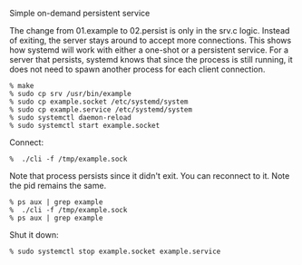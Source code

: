 Simple on-demand persistent service

The change from 01.example to 02.persist is only in the srv.c logic.
Instead of exiting, the server stays around to accept more connections.
This shows how systemd will work with either a one-shot or a persistent
service. For a server that persists, systemd knows that since the process
is still running, it does not need to spawn another process for each client
connection.

    % make
    % sudo cp srv /usr/bin/example
    % sudo cp example.socket /etc/systemd/system
    % sudo cp example.service /etc/systemd/system
    % sudo systemctl daemon-reload
    % sudo systemctl start example.socket

Connect:

    %  ./cli -f /tmp/example.sock

Note that process persists since it didn't exit. You can reconnect to it. Note
the pid remains the same.

    % ps aux | grep example
    %  ./cli -f /tmp/example.sock
    % ps aux | grep example

Shut it down:

    % sudo systemctl stop example.socket example.service
